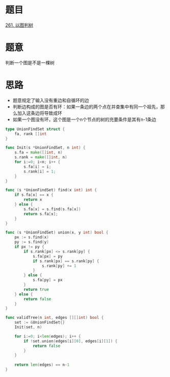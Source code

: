 # 题目
[261. 以图判树](https://leetcode-cn.com/problems/graph-valid-tree/)

# 题意
判断一个图是不是一棵树

# 思路
- 题意规定了输入没有重边和自循环的边
- 判断边构成的图是否有环：如果一条边的两个点在并查集中有同一个祖先，那么加入这条边将导致成环
- 如果一个图没有环，这个图是一个n个节点的树的充要条件是其有n-1条边


```go
type UnionFindSet struct {
    fa, rank []int
}

func Init(s *UnionFindSet, n int) {
    s.fa = make([]int, n)
    s.rank = make([]int, n)
    for i:=0; i<n; i++ {
        s.fa[i] = i;
        s.rank[i] = 1;
    }
}

func (s *UnionFindSet) find(x int) int {
    if s.fa[x] == x {
        return x 
    } else {
        s.fa[x] = s.find(s.fa[x])
        return s.fa[x];
    }
}

func (s *UnionFindSet) union(x, y int) bool {
    px := s.find(x)
    py := s.find(y)
    if px != py {
        if s.rank[px] <= s.rank[py] {
            s.fa[px] = py
            if s.rank[px] == s.rank[py] {
                s.rank[py] += 1 
            }
        } else {
            s.fa[py] = px 
        }
        return true
    } else {
        return false 
    }
}

func validTree(n int, edges [][]int) bool {
    set := &UnionFindSet{}
    Init(set, n)

    for i:=0; i<len(edges); i++ {
        if !set.union(edges[i][0], edges[i][1]) {
            return false 
        }
    }
    
    return len(edges) == n-1
}
```
